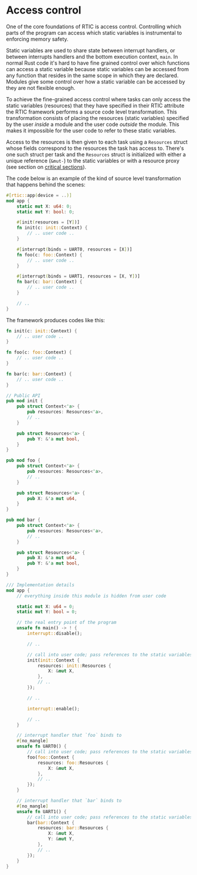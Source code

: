 # Access control

One of the core foundations of RTIC is access control. Controlling which parts
of the program can access which static variables is instrumental to enforcing
memory safety.

Static variables are used to share state between interrupt handlers, or between
interrupts handlers and the bottom execution context, `main`. In normal Rust
code it's hard to have fine grained control over which functions can access a
static variable because static variables can be accessed from any function that
resides in the same scope in which they are declared. Modules give some control
over how a static variable can be accessed by they are not flexible enough.

To achieve the fine-grained access control where tasks can only access the
static variables (resources) that they have specified in their RTIC attribute
the RTIC framework performs a source code level transformation. This
transformation consists of placing the resources (static variables) specified by
the user *inside* a module and the user code *outside* the module.
This makes it impossible for the user code to refer to these static variables.

Access to the resources is then given to each task using a `Resources` struct
whose fields correspond to the resources the task has access to. There's one
such struct per task and the `Resources` struct is initialized with either a
unique reference (`&mut-`) to the static variables or with a resource proxy (see
section on [critical sections](critical-sections.html)).

The code below is an example of the kind of source level transformation that
happens behind the scenes:

``` rust
#[rtic::app(device = ..)]
mod app {
    static mut X: u64: 0;
    static mut Y: bool: 0;

    #[init(resources = [Y])]
    fn init(c: init::Context) {
        // .. user code ..
    }

    #[interrupt(binds = UART0, resources = [X])]
    fn foo(c: foo::Context) {
        // .. user code ..
    }

    #[interrupt(binds = UART1, resources = [X, Y])]
    fn bar(c: bar::Context) {
        // .. user code ..
    }

    // ..
}
```

The framework produces codes like this:

``` rust
fn init(c: init::Context) {
    // .. user code ..
}

fn foo(c: foo::Context) {
    // .. user code ..
}

fn bar(c: bar::Context) {
    // .. user code ..
}

// Public API
pub mod init {
    pub struct Context<'a> {
        pub resources: Resources<'a>,
        // ..
    }

    pub struct Resources<'a> {
        pub Y: &'a mut bool,
    }
}

pub mod foo {
    pub struct Context<'a> {
        pub resources: Resources<'a>,
        // ..
    }

    pub struct Resources<'a> {
        pub X: &'a mut u64,
    }
}

pub mod bar {
    pub struct Context<'a> {
        pub resources: Resources<'a>,
        // ..
    }

    pub struct Resources<'a> {
        pub X: &'a mut u64,
        pub Y: &'a mut bool,
    }
}

/// Implementation details
mod app {
    // everything inside this module is hidden from user code

    static mut X: u64 = 0;
    static mut Y: bool = 0;

    // the real entry point of the program
    unsafe fn main() -> ! {
        interrupt::disable();

        // ..

        // call into user code; pass references to the static variables
        init(init::Context {
            resources: init::Resources {
                X: &mut X,
            },
            // ..
        });

        // ..

        interrupt::enable();

        // ..
    }

    // interrupt handler that `foo` binds to
    #[no_mangle]
    unsafe fn UART0() {
        // call into user code; pass references to the static variables
        foo(foo::Context {
            resources: foo::Resources {
                X: &mut X,
            },
            // ..
        });
    }

    // interrupt handler that `bar` binds to
    #[no_mangle]
    unsafe fn UART1() {
        // call into user code; pass references to the static variables
        bar(bar::Context {
            resources: bar::Resources {
                X: &mut X,
                Y: &mut Y,
            },
            // ..
        });
    }
}
```
